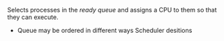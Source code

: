 Selects processes in the *ready queue* and assigns a CPU to them so that they can execute.
- Queue may be ordered in different ways
Scheduler desitions 